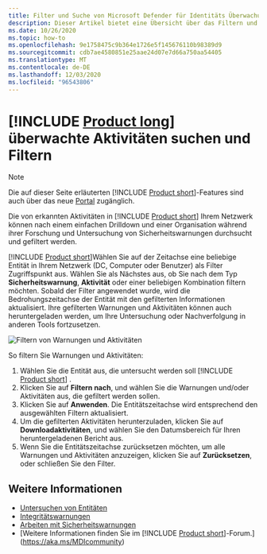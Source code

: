 ```yaml
---
title: Filter und Suche von Microsoft Defender für Identitäts Überwachung
description: Dieser Artikel bietet eine Übersicht über das Filtern und Durchsuchen von überwachten Aktivitäten mithilfe von Microsoft Defender für die Identität.
ms.date: 10/26/2020
ms.topic: how-to
ms.openlocfilehash: 9e1758475c9b364e1726e5f145676110b98389d9
ms.sourcegitcommit: cdb7ae4580851e25aae24d07e7d66a750aa54405
ms.translationtype: MT
ms.contentlocale: de-DE
ms.lasthandoff: 12/03/2020
ms.locfileid: "96543806"
---
```

# <a name="product-long-monitored-activities-search-and-filter"></a>[!INCLUDE [Product long](includes/product-long.md)] überwachte Aktivitäten suchen und Filtern

> [!NOTE]
> Die auf dieser Seite erläuterten [!INCLUDE [Product short](includes/product-short.md)]-Features sind auch über das neue [Portal](https://portal.cloudappsecurity.com) zugänglich.

Die von erkannten Aktivitäten in [!INCLUDE [Product short](includes/product-short.md)] Ihrem Netzwerk können nach einem einfachen Drilldown und einer Organisation während ihrer Forschung und Untersuchung von Sicherheitswarnungen durchsucht und gefiltert werden.

[!INCLUDE [Product short](includes/product-short.md)]Wählen Sie auf der Zeitachse eine beliebige Entität in Ihrem Netzwerk (DC, Computer oder Benutzer) als Filter Zugriffspunkt aus. Wählen Sie als Nächstes aus, ob Sie nach dem Typ **Sicherheitswarnung**, **Aktivität** oder einer beliebigen Kombination filtern möchten. Sobald der Filter angewendet wurde, wird die Bedrohungszeitachse der Entität mit den gefilterten Informationen aktualisiert. Ihre gefilterten Warnungen und Aktivitäten können auch heruntergeladen werden, um Ihre Untersuchung oder Nachverfolgung in anderen Tools fortzusetzen.

![Filtern von Warnungen und Aktivitäten](media/activities-filter.png)

So filtern Sie Warnungen und Aktivitäten:

 1. Wählen Sie die Entität aus, die untersucht werden soll [!INCLUDE [Product short](includes/product-short.md)] .
 2. Klicken Sie auf **Filtern nach**, und wählen Sie die Warnungen und/oder Aktivitäten aus, die gefiltert werden sollen.
 3. Klicken Sie auf **Anwenden**. Die Entitätszeitachse wird entsprechend den ausgewählten Filtern aktualisiert.
 4. Um die gefilterten Aktivitäten herunterzuladen, klicken Sie auf **Downloadaktivitäten**, und wählen Sie den Datumsbereich für Ihren heruntergeladenen Bericht aus.
 5. Wenn Sie die Entitätszeitachse zurücksetzen möchten, um alle Warnungen und Aktivitäten anzuzeigen, klicken Sie auf **Zurücksetzen**, oder schließen Sie den Filter.

## <a name="see-also"></a>Weitere Informationen

- [Untersuchen von Entitäten](investigate-entity.md)
- [Integritätswarnungen](health-alerts.md)
- [Arbeiten mit Sicherheitswarnungen](working-with-suspicious-activities.md)
- [Weitere Informationen finden Sie im [!INCLUDE [Product short](includes/product-short.md)]-Forum.](https://aka.ms/MDIcommunity)
